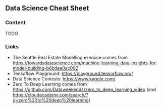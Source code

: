 ## Data Science Cheat Sheet

### Content

TODO

### Links

* The Seattle Real Estate Modelling exercice comes from https://towardsdatascience.com/machine-learning-data-insights-for-model-building-b6bdea0ac092
* Tensoflow Playground: https://playground.tensorflow.org/
* Data Science Contests: https://www.kaggle.com/
* Zero To Deep Learning comes from https://github.com/Dataweekends/zero_to_deep_learning_video (and https://cloudacademy.com/search/?q=zero%20to%20deep%20learning)
